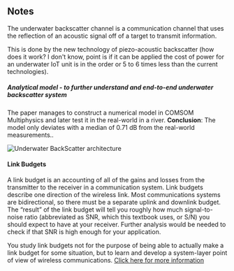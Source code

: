 ## Notes 
The underwater backscatter channel is a communication channel that uses the reflection of an acoustic signal off of a target to transmit information.

This is done by the new technology of piezo-acoustic backscatter (how does it work? I don't know, point is if it can be applied the cost of power for an underwater IoT unit is in the order or 5 to 6 times less than the current technologies).

##### Analytical model - to further understand and end-to-end underwater backscatter system

The paper manages to construct a numerical model in COMSOM Multiphysics and later test it in the real-world in a river. **Conclusion**: The model only deviates with a median of 0.71 dB from the real-world measurements..


![Underwater BackScatter architecture](image/underwater_backscatter/canoncal_underwater_backscatter_architecture.png)

#### Link Budgets
A link budget is an accounting of all of the gains and losses from the transmitter to the receiver in a communication system. Link budgets describe one direction of the wireless link. Most communications systems are bidirectional, so there must be a separate uplink and downlink budget. The “result” of the link budget will tell you roughly how much signal-to-noise ratio (abbreviated as SNR, which this textbook uses, or S/N) you should expect to have at your receiver. Further analysis would be needed to check if that SNR is high enough for your application.

You study link budgets not for the purpose of being able to actually make a link budget for some situation, but to learn and develop a system-layer point of view of wireless communications. [Click here for more information](https://pysdr.org/content/link_budgets.html?highlight=downlink)

